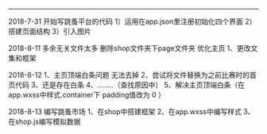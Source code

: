 ********************************************************************
2018-7-31 
开始写跳蚤平台的代码
1）运用在app.json里注册初始化四个界面
2）搭建页面结构
3）引入图片

2018-8-11
多余无关文件太多
删除shop文件夹下page文件夹
优化主页
    1、更改文集和框架

2018-8-12
1、主页顶端白条问题  无法去掉
2、尝试将文件替换为之前比赛时的首页代码
3、还是存在白条
4、........（查找原因中）
5、解决主页顶端白条（在app.wxss中样式.container下 padding值改为 0 ）


2018-8-13
编写跳蚤市场
1、在shop中搭建框架
2、在app.wxss中编写样式
3、在shop.js编写模拟数据